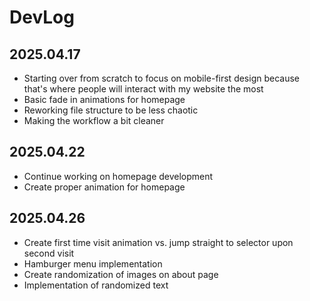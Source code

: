 # DevLog

## 2025.04.17
- Starting over from scratch to focus on mobile-first design because that's where people will interact with my website the most
- Basic fade in animations for homepage
- Reworking file structure to be less chaotic
- Making the workflow a bit cleaner

## 2025.04.22
- Continue working on homepage development
- Create proper animation for homepage

## 2025.04.26
- Create first time visit animation vs. jump straight to selector upon second visit
- Hamburger menu implementation
- Create randomization of images on about page
- Implementation of randomized text
